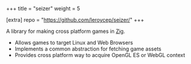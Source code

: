 +++
title = "seizer"
weight = 5

[extra]
repo = "https://github.com/leroycep/seizer/"
+++

A library for making cross platform games in [Zig][].

- Allows games to target Linux and Web Browsers
- Implements a common abstraction for fetching game assets
- Provides cross platform way to acquire OpenGL ES or WebGL context

<!-- more -->

[Zig]: https://ziglang.org/
